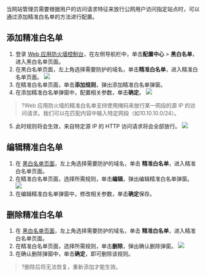当网站管理员需要根据用户的访问请求特征来放行公网用户访问指定站点时，可以通过添加精准白名单的方法进行配置。


## 添加精准白名单
1. 登录 [Web 应用防火墙控制台](https://console.cloud.tencent.com/guanjia/tea-iplist)，在左侧导航栏中，单击**配置中心** > **黑白名单**，进入黑白名单页面。
2. 在黑白名单页面，左上角选择需要防护的域名，单击**精准白名单**，进入精准白名单页面。
![](https://qcloudimg.tencent-cloud.cn/raw/cc510aa0bffec6b495ebf06fc22abdf8.png)
3. 在精准白名单页面，单击**添加规则**，弹出添加精准白名单弹窗。
4. 在添加精准白名单弹窗中，配置相关参数，单击**确定**。
![](https://qcloudimg.tencent-cloud.cn/raw/9c1921ee3aa748883f16d70fa9a59627.png)
>?Web 应用防火墙的精准白名单支持使用掩码来放行某一网段的源 IP 的访问请求。我们可以在匹配内容中输入特定网段（如10.10.10.0/24）。
5. 此时规则将会生效，来自特定源 IP 的 HTTP 访问请求将会全部放行。
![](https://qcloudimg.tencent-cloud.cn/raw/60d5555e226afabc365bb4200c77ad4b.png)


## 编辑精准白名单
1. 在 [黑白名单页面](https://console.cloud.tencent.com/guanjia/tea-iplist)，左上角选择需要防护的域名，单击 **精准白名单**，进入精准白名单页面。
2. 在精准白名单页面，选择所需规则，单击**编辑**，弹出编辑精准白名单弹窗。
![](https://qcloudimg.tencent-cloud.cn/raw/82c033677905bb73a2e762dc5c5c7a21.png)
3. 在编辑精准白名单弹窗中，修改相关参数，单击**确定**保存。


## 删除精准白名单
1. 在 [黑白名单页面](https://console.cloud.tencent.com/guanjia/tea-iplist)，左上角选择需要防护的域名，单击 **精准白名单**，进入精准白名单页面。
2. 在精准白名单页面，选择所需规则，单击**删除**，弹出确认删除弹窗。
![](https://qcloudimg.tencent-cloud.cn/raw/2ab44d3ca9df46873a0e1e5ae6543516.png)
3. 在确认删除弹窗中，单击**确定**，即可删除该规则。
>?删除后将无法恢复，重新添加才能生效。
>
